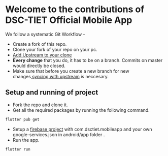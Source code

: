 # Welcome to the contributions of DSC-TIET Official Mobile App

We follow a systematic Git Workflow -

- Create a fork of this repo.
- Clone your fork of your repo on your pc.
- [Add Upstream to your clone](https://help.github.com/en/github/collaborating-with-issues-and-pull-requests/configuring-a-remote-for-a-fork)
- **Every change** that you do, it has to be on a branch. Commits on master would directly be closed.
- Make sure that before you create a new branch for new changes,[syncing with upstream](https://help.github.com/en/github/collaborating-with-issues-and-pull-requests/syncing-a-fork) is neccesary.

## Setup and running of project
- Fork the repo and clone it.
- Get all the required packages by running the following command.
```bash
flutter pub get
```
- Setup a [firebase project](https://firebase.google.com/docs/flutter/setup) with com.dsctiet.mobileapp and your own google-services.json in android/app folder .
- Run the app.
```bash
flutter run
```